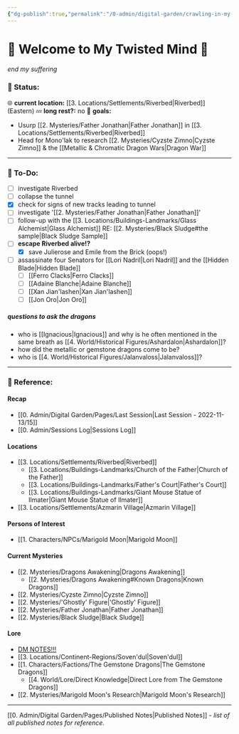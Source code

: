 ```yaml
---
{"dg-publish":true,"permalink":"/0-admin/digital-garden/crawling-in-my-skin/","tags":"gardenEntry"}
---
```


# 🎃 Welcome to My Twisted Mind 👻
*end my suffering*

### 🍉 Status:
🌐 **current location:** [[3. Locations/Settlements/Riverbed\|Riverbed]] (Eastern)
💤 **long rest?:** no
🎯 **goals:**
- Usurp [[2. Mysteries/Father Jonathan\|Father Jonathan]] in [[3. Locations/Settlements/Riverbed\|Riverbed]]
- Head for Mono'lak to research [[2. Mysteries/Cyzste Zimno\|Cyzste Zimno]] & the [[Metallic & Chromatic Dragon Wars\|Dragon War]]

---

### 🍓 To-Do:
- [ ] investigate Riverbed
- [ ] collapse the tunnel
- [x] check for signs of new tracks leading to tunnel
- [ ] investigate '[[2. Mysteries/Father Jonathan\|Father Jonathan]]'
- [ ] follow-up with the [[3. Locations/Buildings-Landmarks/Glass Alchemist\|Glass Alchemist]] RE: [[2. Mysteries/Black Sludge#the sample\|Black Sludge Sample]]
- [ ] **escape Riverbed alive!?**
	- [x] save Julierose and Emile from the Brick (oops!)
- [ ] assassinate four Senators for [[Lori Nadril\|Lori Nadril]] and the [[Hidden Blade\|Hidden Blade]]
	- [ ] [[Ferro Clacks\|Ferro Clacks]]
	- [ ] [[Adaine Blanche\|Adaine Blanche]]
	- [ ] [[Xan Jian'lashen\|Xan Jian'lashen]]
	- [ ] [[Jon Oro\|Jon Oro]]

##### questions to ask the dragons
- who is [[Ignacious\|Ignacious]] and why is he often mentioned in the same breath as [[4. World/Historical Figures/Ashardalon\|Ashardalon]]?
- how did the metallic or gemstone dragons come to be?
- who is [[4. World/Historical Figures/Jalanvaloss\|Jalanvaloss]]?

---

### 🍎 Reference:
#### Recap
- [[0. Admin/Digital Garden/Pages/Last Session\|Last Session - 2022-11-13/15]]
- [[0. Admin/Sessions Log\|Sessions Log]]
#### Locations
- [[3. Locations/Settlements/Riverbed\|Riverbed]]
	- [[3. Locations/Buildings-Landmarks/Church of the Father\|Church of the Father]]
	- [[3. Locations/Buildings-Landmarks/Father's Court\|Father's Court]]
	- [[3. Locations/Buildings-Landmarks/Giant Mouse Statue of Ilmater\|Giant Mouse Statue of Ilmater]]
- [[3. Locations/Settlements/Azmarin Village\|Azmarin Village]]
#### Persons of Interest
- [[1. Characters/NPCs/Marigold Moon\|Marigold Moon]]
#### Current Mysteries
- [[2. Mysteries/Dragons Awakening\|Dragons Awakening]]
	- [[2. Mysteries/Dragons Awakening#Known Dragons\|Known Dragons]]
- [[2. Mysteries/Cyzste Zimno\|Cyzste Zimno]]
- [[2. Mysteries/'Ghostly' Figure\|'Ghostly' Figure]]
- [[2. Mysteries/Father Jonathan\|Father Jonathan]]
- [[2. Mysteries/Black Sludge\|Black Sludge]]
#### Lore
- [DM NOTES!!!](https://apeiron-lore.netlify.app/)
- [[3. Locations/Continent-Regions/Soven'dul\|Soven'dul]]
- [[1. Characters/Factions/The Gemstone Dragons\|The Gemstone Dragons]]
	- [[4. World/Lore/Direct Knowledge\|Direct Lore from The Gemstone Dragons]]
- [[2. Mysteries/Marigold Moon's Research\|Marigold Moon's Research]]

---

[[0. Admin/Digital Garden/Pages/Published Notes\|Published Notes]] - *list of all published notes for reference.*